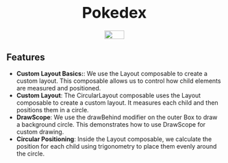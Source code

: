 
<div style="text-align: center;">
  <h1 style="font-size: 36px; margin-bottom: 20px;">Pokedex</h1>
  
  <div style="display: flex; justify-content: center; gap: 20px;">
    <img src="https://github.com/user-attachments/assets/c8f99f05-425d-467a-9450-c2a2004efc0a" style="width: 30%; max-width: 300px;">
  </div>
</div>

## Features
- **Custom Layout Basics:**: We use the Layout composable to create a custom layout. This composable allows us to control how child elements are measured and positioned.
- **Custom Layout**: The CircularLayout composable uses the Layout composable to create a custom layout. It measures each child and then positions them in a circle.
- **DrawScope**: We use the drawBehind modifier on the outer Box to draw a background circle. This demonstrates how to use DrawScope for custom drawing.
- **Circular Positioning**: Inside the Layout composable, we calculate the position for each child using trigonometry to place them evenly around the circle.



